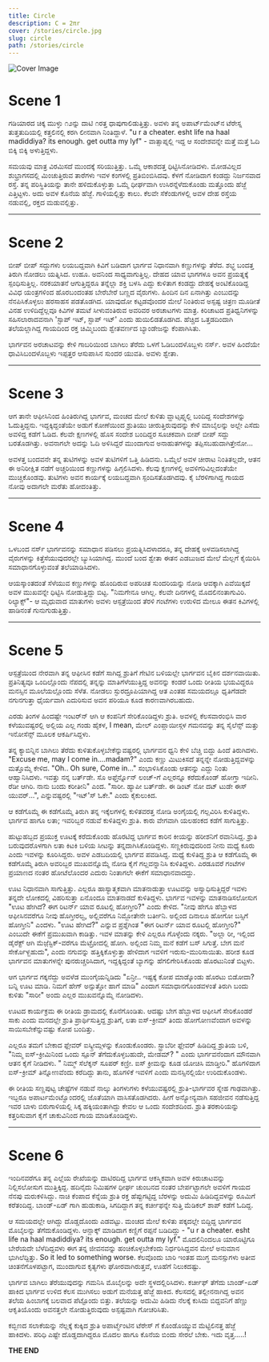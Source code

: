 ```yaml
---
title: Circle
description: ​C = 2πr
cover: /stories/circle.jpg
slug: circle
path: /stories/circle
---
```


![Cover Image](https://hegdeheartbeats.weebly.com/uploads/7/2/7/5/72751619/published/circle.jpg?1490989735)

# Scene 1

ಗಡಿಯಾರದ ಚಿಕ್ಕ ಮುಳ್ಳು ೧೨ನ್ನು ದಾಟಿ ೧ರತ್ತ ಧಾಪುಗಾಲಿಡುತ್ತಿತ್ತು. ಅವಳು ತನ್ನ ಅಪಾರ್ಟ್‌ಮೆಂಟ್‌ನ ಟೆರೇಸ್ನ ತುತ್ತತುದಿಯಲ್ಲಿ ಕತ್ತಲಿನಲ್ಲಿ ಕರಗಿ ಲೀನವಾಗಿ ನಿಂತಿದ್ದಾಳೆ. "u r a cheater. esht life na haal madiddiya? its enough. get outta my lyf" - ವಾತ್ಸಾಪ್ನಲ್ಲಿ ಇದ್ದ ಆ ಸಂದೇಶವನ್ನೇ ಮತ್ತೆ ಮತ್ತೆ ಓದಿ ಬಿಕ್ಕಿ ಬಿಕ್ಕಿ ಅಳುತ್ತಿದ್ದಳು.

ಸಮಯವು ಮಾತ್ರ ವಿರಮಿಸದೆ ಮುಂದಕ್ಕೆ ಸರಿಯುತ್ತಿತ್ತು. ಒಮ್ಮೆ ಆಕಾಶದತ್ತ ಧಿಟ್ಟಿಸಿನೋಡಿದಳು. ಮೋಡವಿಲ್ಲದ ಶುಭ್ರಾಗಸದಲ್ಲಿ ಮಿಂಚುತ್ತಿರುವ ತಾರೆಗಳು ಇವಳ ಕಂಗಳಲ್ಲಿ ಪ್ರತಿಬಿಂಬಿಸಿದವು. ಕೆಳಗೆ ನೋಡಿದಾಗ ಕಂಡದ್ದು ನಿರ್ಜನವಾದ ರಸ್ತೆ. ತನ್ನ ಪರಿಸ್ಥಿತಿಯನ್ನು ತಾನೇ ಹಳಿದುಕೊಳ್ಳುತ್ತಾ ಒಮ್ಮೆ ಧೀರ್ಘವಾಗಿ ಉಸಿರನ್ನೆಳೆದುಕೊಂಡು ಮತ್ತೊಂದು ಹೆಜ್ಜೆ ಎತ್ತಿಟ್ಟಳು. ಅದು ಅವಳ ಕೊನೆಯ ಹೆಜ್ಜೆ. ಗಾಳಿಯಲ್ಲಿತ್ತು ಕಾಲು. ಕೆಲವೇ ಸೆಕೆಂಡುಗಳಲ್ಲಿ ಅವಳ ದೇಹ ರಸ್ತೆಯ ನಡುವಲ್ಲಿ, ರಕ್ತದ ಮಡುವಲ್ಲಿತ್ತು.

---

# Scene 2

ಬೀಪ್ ಬೀಪ್ ಸದ್ದುಗಳು ಲಯಬದ್ದವಾಗಿ ಕಿವಿಗೆ ಬಡಿದಾಗ ಭಾರ್ಗವ ನಿಧಾನವಾಗಿ ಕಣ್ಣುಗಳನ್ನು ತೆರೆದ. ಶಭ್ಧ ಬಂದತ್ತ ತಿರುಗಿ ನೋಡಲು ಯತ್ನಿಸಿದ. ಉಹೂ. ಅವನಿಂದ ಸಾಧ್ಯವಾಗುತ್ತಿಲ್ಲ. ದೇಹದ ಯಾವ ಭಾಗಗಳೂ ಅವನ ಪ್ರಯತ್ನಕ್ಕೆ ಸ್ಪಂಧಿಸುತ್ತಿಲ್ಲ. ನರಕಯಾತನೆ ಆಗುತ್ತಿದ್ದರೂ ತನ್ನೆಲ್ಲಾ ಶಕ್ತಿ ಬಳಸಿ ಎದ್ದು ಕುಳಿತಾಗ ಕಂಡದ್ದು ದೇಹಕ್ಕೆ ಅಂಟಿಕೊಂಡಿದ್ದ ವಿವಿಧ ಯಂತ್ರಗಳಿಂದ ಹೊರಬಂದಂತಹ ಬೇರೆಬೇರೆ ಬಣ್ಣದ ವೈರುಗಳು. ಹಿಂದಿನ ದಿನ ಏನಾಗಿತ್ತು ಎಂಬುದನ್ನು ನೆನಪಿಸಿಕೊಳ್ಳಲು ಹರಸಾಹಸ ಪಡತೊಡಗಿದ. ಯಾವುದೋ ಕಟ್ಟಡವೊಂದರ ಮೇಲೆ ನಿಂತಿರುವ ಅಸ್ಪಷ್ಟ ಚಿತ್ರಣ ಮೂಡೀತೆ ವಿನಹ ಉಳಿದಿದ್ದೆಲ್ಲವೂ ಕಿವಿಗಳ ತಮಟೆ ಸೀಳುವಂತಿರುವ ಅವರಿವರ ಅರಚಾಟಗಳು ಮಾತ್ರ. ಕಿರಿಚಾಟದ ಪ್ರತಿಧ್ವನಿಗಳನ್ನು ಸಹಿಸಲಾರಾದವನಾಗಿ 'ಸ್ಟಾಪ್ ಇಟ್, ಸ್ಟಾಪ್ ಇಟ್' ಎಂದು ಹುಯಿಲಿಡತೊಡಗಿದ. ಹೆಚ್ಚಿದ ಒತ್ತಡದಿಂದಾಗಿ ತಲೆಯಲ್ಲಾಗಿದ್ದ ಗಾಯದಿಂದ ರಕ್ತ ಚಿಮ್ಮಿಬಂದು ಶ್ವೇತವರ್ಣದ ಬ್ಯಾಂಡೇಜನ್ನು ಕೆಂಪಾಗಿಸಿತು.

ಭಾರ್ಗವನ ಅರಚಾಟವನ್ನು ಕೇಳಿ ಗಾಬರಿಯಿಂದ ಬಾಗಿಲು ತೆರೆದು ಒಳಗೆ ಓಡಿಬಂದಳೊಬ್ಬಳು ನರ್ಸ್. ಅವಳ ಹಿಂದೆಯೇ ಧಾವಿಸಿಬಂದಳೊಬ್ಬಳು ಇಪ್ಪತ್ತರ ಆಸುಪಾಸಿನ ಸುಂದರ ಯುವತಿ. ಅವಳು ಶ್ವೇತಾ.

---

# Scene 3

ಆಗ ತಾನೇ ಆಫೀಸಿನಿಂದ ಹಿಂತಿರುಗಿದ್ದ ಭಾರ್ಗವ, ಮಂಚದ ಮೇಲೆ ಕುಳಿತು ವ್ಹಾಟ್ಸಪ್ಪ್ನಲ್ಲಿ ಬಂದಿದ್ದ ಸಂದೇಶಗಳನ್ನು ಓದುತ್ತಿದ್ದನು. ಇದ್ದಕ್ಕಿದ್ದಂತೆಯೇ ಅಡುಗೆ ಕೋಣೆಯಿಂದ ಶ್ರುತಿಯು ಚೀರುತ್ತಿರುವುದನ್ನು ಕೇಳಿ ಮಾಬೈಲನ್ನು ಅಲ್ಲೇ ಎಸೆದು ಅವಳಿದ್ದ ಕಡೆಗೆ ಓಡಿದ. ಕೆಲವೇ ಕ್ಷಣಗಳಲ್ಲಿ ಹೊಸ ಸಂದೇಶ ಬಂದಿದ್ದರ ಸೂಚಕವಾಗಿ ಬೀಪ್ ಬೀಪ್ ಸದ್ದು ಬರತೊಡಗಿತ್ತು. ಅವನಾಗಲೇ ಅದನ್ನು ಓದಿ ಅಳಿಸಿದ್ದರೆ ಮುಂದಾಗುವ ಅನಾಹುತಗಳನ್ನು ತಪ್ಪಿಸಬಹುದಾಗಿತ್ತೇನೋ...

ಅವಳತ್ತ ಬಂದವನೇ ತನ್ನ ತುಟಿಗಳನ್ನು ಅವಳ ತುಟಿಗಳಿಗೆ ಒತ್ತಿ ಹಿಡಿದನು. ಒಮ್ಮೆಲೆ ಅವಳ ಚೀರಾಟ ನಿಂತಿತಲ್ಲದೇ, ಆತನ ಈ ಅನಿರೀಕ್ಷಿತ ನಡೆಗೆ ಅಚ್ಚರಿಯಿಂದ ಕಣ್ಣುಗಳನ್ನು ಹಿಗ್ಗಲಿಸಿದಳು. ಕೆಲವು ಕ್ಷಣಗಳಲ್ಲಿ ಅವಳಿಗರಿವಿಲ್ಲದಂತೆಯೇ ಮುಚ್ಚಿಕೊಂಡವು. ತುಟಿಗಳು ಅವನ ಕಾರ್ಯಕ್ಕೆ ಲಯಬದ್ದವಾಗಿ ಸ್ಪಂದಿಸತೊಡಗಿದವು. ಕೈ ಬೆರಳಿಗಾಗಿದ್ದ ಗಾಯದ ನೋವು ಅದಾಗಲೇ ಮರೆತು ಹೋದಂತಿತ್ತು.

---

# Scene 4

ಒಳಬಂದ ನರ್ಸ್ ಭಾರ್ಗವನನ್ನು ಸಮಾಧಾನ ಪಡಿಸಲು ಪ್ರಯತ್ನಿಸಿದಳಾದರೂ, ತನ್ನ ದೇಹಕ್ಕೆ ಅಳವಡಿಸಲಾಗಿದ್ದ ವೈರುಗಳನ್ನು ಕಿತ್ತೆಸೆಯುವುದರಲ್ಲೇ ಬ್ಯುಸಿಯಾಗಿದ್ದ. ಮುಂದೆ ಬಂದ ಶ್ವೇತಾ ಈತನ ಎಡಬುಜದ ಮೇಲೆ ಮೆಲ್ಲಗೆ ಕೈಯಿರಿಸಿ ಸಮಾಧಾನಗೊಳ್ಳುವಂತೆ ತಲೆಯಾಡಿಸಿದಳು.

ಆಯಸ್ಕಾಂತದಂತೆ ಸೆಳೆಯುವ ಕಣ್ಣುಗಳನ್ನು ಹೊಂದಿರುವ ಅಪರಿಚಿತ ಸುಂದರಿಯನ್ನು ನೋಡಿ ಆವಕ್ಕಾಗಿ ಎವೆಯಿಕ್ಕದೆ ಅವಳ ಮುಖವನ್ನೇ ಧಿಟ್ಟಿಸಿ ನೋಡುತ್ತಿದ್ದು ಬಿಟ್ಟ. "ನಿಮಗೇನೂ ಆಗಿಲ್ಲ. ಕೆಲವೇ ದಿನಗಳಲ್ಲಿ ಮೊದಲಿನಂತಾಗುವಿರಿ. ರಿಲ್ಯಾಕ್ಸ್"- ಆ ಮೃಧುವಾದ ಮಾತುಗಳು ಅವಳು ಆಸ್ಪತ್ರೆಯಿಂದ ತೆರಳಿ ಗಂಟೆಗಳು ಉರುಳಿದ ಮೇಲೂ ಈತನ ಕಿವಿಗಳಲ್ಲಿ ಹಾಡಿನಂತೆ ಗುನುಗುಡುತ್ತಿತ್ತು.

---

# Scene 5
ಆಸ್ಪತ್ರೆಯಿಂದ ನೇರವಾಗಿ ತನ್ನ ಆಫೀಸಿನ ಕಡೆಗೆ ಸಾಗಿದ್ದ ಶ್ರುತಿಗೆ ಗೇಟಿನ ಬಳಿಯಲ್ಲೇ ಭಾರ್ಗವನ ಬೈಕಿನ ದರ್ಶನವಾಯಿತು. ಪ್ರತಿನಿತ್ಯವೂ ಒಂದಿಲ್ಲೊಂದು ನೆಪದಲ್ಲಿ ತನ್ನನ್ನು ಮಾತಿಗೆಳೆಯುತ್ತಿದ್ದ ಅವನನ್ನು ಕಂಡರೆ ಒಂದು ರೀತಿಯ ಭಯವಿದ್ದರೂ ಮನಸ್ಸಿನ ಮೂಲೆಯಲ್ಲೊಂದು ಸೆಳೆತ. ನೋಡಲು ಸ್ಫುರದ್ರೂಪಿಯಾಗಿದ್ದ ಆತ ಎಂತಹ ಸಮಯದಲ್ಲೂ ಧೃತಿಗೆಡದೇ ನಗುನಗುತ್ತಾ ಧೈರ್ಯವಾಗಿ ಎದುರಿಸುವ ಅವನ ಪರಿಯೂ ಕೂಡ ಕಾರಣವಾಗಿರಬಹುದು.

ಎರಡು ತಿಂಗಳ ಹಿಂದಷ್ಟೇ ಇಂಟರ್‌ನ್ ಆಗಿ ಆ ಕಂಪನಿಗೆ ಸೇರಿಕೊಂಡಿದ್ದಳು ಶ್ರುತಿ. ಅವಳಲ್ಲಿ ಕೆಲಸವಾರಂಭಿಸಿ ವಾರ ಕಳೆಯುವಷ್ಟರಲ್ಲಿ ಅಲ್ಲಿಯ ಎಲ್ಲ ಗಂಡು ಹೈಕಳ, I mean, ಮೇಲ್ ಎಂಪ್ಲಾಯೀಸ್ಗಳ ಗಮನವನ್ನು ತನ್ನ ಸೈಲೆನ್ಸ್ ಮತ್ತು ಇನೋಸೆನ್ಸ್ ಮೂಲಕ ಆಕರ್ಷಿಸಿದ್ದಳು.

ತನ್ನ ಕ್ಯಾಬಿನ್ನಿನ ಬಾಗಿಲು ತೆರೆದು ಕುಳಿತುಕೊಳ್ಳಬೇಕೆನ್ನುವಷ್ಟರಲ್ಲಿ ಭಾರ್ಗವನ ಧ್ವನಿ ಕೇಳಿ ಬೆಚ್ಚಿ ಬಿದ್ದು ಹಿಂದೆ ತಿರುಗಿದಳು. "Excuse me, may I come in....madam?" ಎಂದು ಕಣ್ಣು ಮಿಟುಕಿಸದೆ ತನ್ನನ್ನೇ ನೋಡುತ್ತಿದ್ದವಳನ್ನು ಮತ್ತೊಮ್ಮೆ ಕೇಳಿದ. "Oh.. Oh sure, Come in..." ಸಂಭಾಳಿಸಿಕೊಂಡು ಆತನನ್ನು ಎದ್ದು ನಿಂತು ಆಹ್ವಾನಿಸಿದಳು. ಇವತ್ತು ನನ್ನ ಬರ್ತ್‌ಡೇ. ಸೊ ಅಫ್ತೆರ್ನ್ನೊನ್ ಲಂಚ್-ಗೆ ಎಲ್ಲರನ್ನೂ ಕರೆದುಕೊಂಡ್ ಹೋಗ್ತಾ ಇದೀನಿ. ರೆಡೀ ಆಗಿರಿ. ನಾನು ಬಂದು ಕರೀತೀನಿ" ಎಂದ. "ಸಾರೀ. ಹ್ಯಾಪೀ ಬರ್ತ್‌ಡೇ. ಈ ಡಿಂಟ್ ನೋ ದಟ್ ಟುಡೇ ಈಸ್ ಯುವರ್...", ಎನ್ನುವಷ್ಟರಲ್ಲಿ "ಇಟ್'ಸ್ ಓಕೇ." ಎಂದು ಕೈಕುಲುಕಿದ.

ಆ ಕಡೆಗೊಮ್ಮೆ ಈ ಕಡೆಗೊಮ್ಮೆ ತಿರುಗಿ ತನ್ನ ಇಕ್ಕೆಲಗಳಲ್ಲಿ ಕುಳಿತವರತ್ತ ನೋಡಿ ಅಂಗೈಯಲ್ಲಿ ಗಲ್ಲವಿರಿಸಿ ಕುಳಿತಿದ್ದಳು. ಭಾರ್ಗವ ಹಾಗೂ ಲತಾ; ಇವರಿಬ್ಬರ ನಡುವೆ ಕುಳಿತಿದ್ದಳು ಶ್ರುತಿ. ಕಾರು ವೇಗವಾಗಿ ಯಲಹಂಕದ ಕಡೆಗೆ ಸಾಗುತ್ತಿತ್ತು.

ಹುಟ್ಟುಹಬ್ಬದ ಪ್ರಯುಕ್ತ ಊಟಕ್ಕೆ ಕರೆದುಕೊಂಡು ಹೊರಟಿದ್ದ ಭಾರ್ಗವ ಕಾರಿನ  ಕೀಯನ್ನು ಹರೀಶನಿಗೆ ರವಾನಿಸಿದ್ದ. ಶ್ರುತಿ ಬರುವುದರೊಳಗಾಗಿ ಲತಾ ಕಿಟಕಿ ಬಳಿಯ ಸೀಟನ್ನು ತನ್ನದಾಗಿಸಿಕೊಂಡಿದ್ದಳು. ಸಣ್ಣಕಿರುವುದರಿಂದ ನೀನು ಮಧ್ಯೆ ಕೂರು ಎಂದು ಇವಳನ್ನು ಕೂರಿಸಿದ್ದರು. ಅವಳ ಎಡಬದಿಯಲ್ಲಿ ಭಾರ್ಗವ ಪವಡಿಸಿದ್ದ. ಮಧ್ಯೆ ಕುಳಿತಿದ್ದ ಶ್ರುತಿ ಆ ಕಡೆಗೊಮ್ಮೆ ಈ ಕಡೆಗೊಮ್ಮೆ ತಿರುಗಿ ಅವರಿಬ್ಬರ ಮುಖವನ್ನೊಮ್ಮೆ ನೋಡಿ ಕೈಗೆ ಗಲ್ಲವನ್ನಾನಿಸಿ ಕುಳಿತಿದ್ದಳು.  ಎರಡೂವರೆ ಗಂಟೆಗಳ ಪ್ರಯಾಣದ ನಂತರ ಹೋಟೆಲೊಂದರ ಎದುರು ನಿಂತಾಗಲೇ ಈಕೆಗೆ ಸಮಾಧಾನವಾದದ್ದು.

ಊಟ ನಿಧಾನವಾಗಿ ಸಾಗುತ್ತಿತ್ತು. ಎಲ್ಲರೂ ಹಾಸ್ಯಾತ್ಮಕವಾಗಿ ಮಾತನಾಡುತ್ತಾ ಊಟವನ್ನು ಅಸ್ವಾಧಿಸುತ್ತಿದ್ದರೆ ಇವಳು ತನ್ನದೇ ಲೋಕದಲ್ಲಿ ವಿಹರಿಸುತ್ತಾ ಏನೊಂದೂ ಮಾತನಾಡದೆ ಕುಳಿತಿದ್ದಳು. ಭಾರ್ಗವ ಇವಳನ್ನು ಮಾತನಾಡಿಸಲೋಸುಗ "ಊಟ ಹೇಗಿದೆ? ಈಗ ರಿಟರ್ನ್ ಯಾವ ರೂಟಲ್ಲಿ ಹೋಗ್ತೀರಿ?" ಎಂದು ಕೇಳಿದ. "ನೀವು ಹೇಗೂ ಹೆಬ್ಬಾಳದ ಆಫೀಸಿನವರೆಗೂ ನೀವು ಹೊಗ್ತೀರಲ್ವ, ಅಲ್ಲಿವರೆಗೂ ನಿಮ್ಜೋತೇನೇ ಬರ್ತೀನಿ. ಅಲ್ಲಿಂದ ದಿನಾಲೂ ಹೋಗೋ ಬಸ್ಸಿಗೆ ಹೋಗ್ತೀನಿ" ಎಂದಳು. "ಊಟ ಹೇಗಿದೆ?" ಎನ್ನುವ ಪ್ರಶ್ನೆಗಿಂತ "ಈಗ ರಿಟರ್ನ್ ಯಾವ ರೂಟಲ್ಲಿ ಹೋಗ್ತೀರಿ?" ಎಂಬುದೇ ಈಕೆಗೆ ಪ್ರಮುಖವಾಗಿ ಕಾಡಿತ್ತು.  ಇವಳ ಮಾತನ್ನು ಕೇಳಿ ಎಲ್ಲರೂ ಗೊಳ್ಳೆಂದು ನಕ್ಕರು. "ಅಲ್ಲಾ ರೀ, ಇಲ್ಲಿಂದ ಡೈರೆಕ್ಟ್ ಆಗಿ ಮೆಜ಼ೆಸ್ಟಿಕ್-ವರೆಗೂ ಮೆಟ್ರೋದಲ್ಲಿ ಹೋಗಿ. ಅಲ್ಲಿಂದ ನಿಮ್ಮ ಮನೆ ಕಡೆಗೆ ಬಸ್ ಸಿಗುತ್ತೆ. ಬೇಗ ಮನೆ ಸೇರ್ಕೊಳ್ಬಹುದು", ಎಂದು ನಗುವನ್ನು ಹತ್ತಿಕ್ಕಿಕೊಳ್ಳುತ್ತಾ ಹೇಳಿದಾಗ ಇವಳಿಗೆ ಇರುಸು-ಮುರಿಸಾಯಿತು. ಹರೀಶ ಕೂಡ ಭಾರ್ಗವನ ಮಾತುಗಳನ್ನೇ ಪುನರುಚ್ಚರಿಸಿದಾಗ, ಇದ್ದಕ್ಕಿದ್ದಂತೆ ಬ್ಯಾಗನ್ನು ಹೆಗಲಿಗೇರಿಸಿಕೊಂಡು ಹೊರಟುನಿಂತೆ ಬಿಟ್ಟಳು.

ಆಗ ಭಾರ್ಗವ ಗಕ್ಕನೆದ್ದು ಅವಳೆಡ ಮುಂಗೈಯನ್ನಿಡಿದು  "ಏನ್ರೀ.. ಇಷ್ಟಕ್ಕೆ  ಕೋಪ ಮಾಡ್ಕೊಂಡು ಹೊರಟು ಬಿಡೋದಾ? ಬನ್ನಿ ಊಟ ಮಾಡಿ. ನಿಮಗೆ ಹೇಗ್ ಅನ್ಸುತ್ತೋ ಹಾಗೆ ಮಾಡಿ" ಎಂದಾಗ ಸಮಾಧಾನಗೊಂಡವಳಂತೆ ತಿರುಗಿ ಬಂದು ಕುಳಿತು "ಸಾರೀ" ಅಂದು ಎಲ್ಲರ ಮುಖವನ್ನೊಮ್ಮೆ  ನೋಡಿದಳು.

ಊಟದ ಕಾರ್ಯಕ್ರಮ ಈ ರೀತಿಯ ಡ್ರಾಮದಲ್ಲಿ ಕೊನೆಗೊಂಡಿತು. ಆದಷ್ಟು ಬೇಗ ಹೆಬ್ಬಾಳದ ಆಫೀಸಿಗೆ ಸೇರಿಕೊಂಡರೆ ಸಾಕು ಎಂದು ಮನದಲ್ಲೇ ಶ್ರುತಿ ಪ್ರಾರ್ಥಿಸುತ್ತಿದ್ದ ಶ್ರುತಿಗೆ, ಲತಾ ಐಸ್-ಕ್ರೀಮ್ ತಿಂದು ಹೋಗೋಣವೆಂದಾಗ ಅವಳನ್ನು ಸಾಯಿಸಬೇಕೆನ್ನುವಷ್ಟು ಕೋಪ ಬಂದಿತ್ತು.

ಎಲ್ಲರೂ ತಮಗೆ ಬೇಕಾದ ಫ್ಲೇವರ್ ಐಸ್ಕ್ರೀಮ್ಗಳನ್ನು ಕೊಂಡುಕೊಂಡರು. ಸ್ಟ್ರಾಬೆರೀ ಫ್ಲೇವರ್ ಹಿಡಿದಿದ್ದ ಶ್ರುತಿಯ ಬಳಿ, "ನಿಮ್ಮ ಐಸ್-ಕ್ರೀಮಿನಿಂದ ಒಂದು ಸ್ಪೂನ್ ತೆಗೆದುಕೊಳ್ಳಬಹುದೇ, ಮೇಡಮ್? " ಎಂದು ಭಾರ್ಗವನೆಂದಾಗ ಮೌನವಾಗಿ ಆತನ ಕೈಗೆ ನೀಡಿದಳು. " ನಿಮ್ಮ್ ಸೆಲೆಕ್ಶನ್ ಸೂಪರ್ ಕಣ್ರೀ. ಐಸ್ ಕ್ರೀಮನ್ನು ಕೂಡ ಯೋಚಿಸಿ ಮಾಡ್ತೀರಿ." ಹೊಗಳಿದಾಗ ಐಸ್-ಕ್ರೀಮ್ ತಿನ್ನೋಣವೆಂದು ಕರೆದಿದ್ದು ತಾನು, ಹೊಗಳಿಕೆ ಇವಳಿಗೆ ಎಂದು ಮನಸ್ಸಿನಲ್ಲಿಯೇ ಉರಿದುಕೊಂಡಳು.

ಈ ರೀತಿಯ ಸಣ್ಣಪುಟ್ಟ ಚೇಷ್ಟೆಗಳ ನಡುವೆ ನಾಲ್ಕು ತಿಂಗಳುಗಳು ಕಳೆಯುವಷ್ಟರಲ್ಲಿ ಶ್ರುತಿ-ಭಾರ್ಗವರ ಸ್ನೇಹ ಗಾಢವಾಗಿತ್ತು. ಇಬ್ಬರೂ ಅಪಾರ್ಟಮೆಂಟ್ವೊಂದರಲ್ಲಿ ಜೊತೆಯಾಗಿ ವಾಸಿಸತೊಡಗಿದರು. ಹೀಗೆ ಅನ್ಯೋನ್ಯವಾಗಿ ಸಹಜೀವನ ನಡೆಸುತ್ತಿದ್ದ ಇವರ ಬಾಳು ಬಿರುಗಾಳಿಯಲ್ಲಿ ಸಿಕ್ಕ ಹಕ್ಕಿಯಂತಾಗಿದ್ದು ಕೇವಲ ಆ ಒಂದು ಸಂದೇಶದಿಂದ. ಶ್ರುತಿ ತರಕಾರಿಯನ್ನು ಕತ್ತರಿಸುವಾಗ ಕೈಗೆ ಚಾಕುವಿನಿಂದ ಗಾಯ ಮಾಡಿಕೊಂಡಿದ್ದಳು.

---

# Scene 6

ಇಂದಿನವರೆಗೂ ತನ್ನ ಎಲ್ಲೆಯ ರೇಖೆಯನ್ನು ದಾಟಿರದಿದ್ದ ಭಾರ್ಗವ ಆಕಸ್ಮಿಕವಾಗಿ ಅವಳ ಕಿರುಚಾಟವನ್ನು ನಿಲ್ಲಿಸಲೋಸುಗ ಮುತ್ತಿಕ್ಕಿದ್ದ. ಹದಿನೈದು ನಿಮಿಷಗಳ ಧೀರ್ಘ ಚುಂಬನದ ನಂತರ ಬೇರ್ಪಟ್ಟಾಗಲೇ ಅವಳಿಗೆ ಗಾಯದ ನೆನಪು ಮರುಕಳಿಸಿದ್ದು. ನಾಚಿ ಕೆಂಪಾದ ಕೆನ್ನೆಯ ಶ್ರುತಿ ರಕ್ತ ಹೆಪ್ಪುಗಟ್ಟಿದ್ದ ಬೆರಳನ್ನು ಅದುಮಿ ಹಿಡಿದಿದ್ದವಳನ್ನು ರೂಮಿಗೆ ಕರೆತಂದಿದ್ದ. ಬಾಂಡ್-ಏಡ್ ಗಾಗಿ ಹುಡುಕಾಡಿ, ಸಿಗದಿದ್ದಾಗ ತನ್ನ ಕರ್ಚೀಫನ್ನೇ ಸುತ್ತಿ ಮೆಡಿಕಲ್ ಶಾಪ್ ಕಡೆಗೆ ಓದಿದ್ದ.

ಆ ಸಮಯದಲ್ಲೇ ಆಗಿದ್ದು ದೊಡ್ಡದೊಂದು ಎಡವಟ್ಟು. ಮಂಚದ ಮೇಲೆ ಕುಳಿತು ಪಕ್ಕದಲ್ಲೇ ಬಿದ್ದಿದ್ದ ಭಾರ್ಗವನ ಮೊಬೈಲನ್ನು ತೆಗೆದುಕೊಂಡಿದ್ದಳು. ಆನ್ಲಾಕ್ಕ್ ಮಾಡಿದಾಗ ಕಣ್ಣಿಗೆ ರಪ್ಪನೆ ಬಡಿದಿದ್ದು - "u r a cheater. esht life na haal madiddiya? its enough. get outta my lyf." ಮೊದಲಿನಿಂದಲೂ ಯಾರೊಟ್ಟಿಗೂ ಬೇರೆಯದೇ ಬೆಳೆದಿದ್ದವಳು ಈಗ ತನ್ನ ಜೀವನವನ್ನು ಹಂಚಿಕೊಳ್ಳಬೇಕೆಂದು ನಿರ್ಧರಿಸಿದ್ದವನ ಮೇಲೆ ಅನುಮಾನ ಭುಗಿಲೆದ್ದಿತ್ತು. So it led to something worse. ಕೆಲವೊಂದು ಬಾರಿ ಇಂತಹ ಮುಗ್ಧ ಮನಸ್ಸುಗಳು ಅತೀವ ಚಿಂತನೆಗೊಳಪಟ್ಟಾಗ, ಮುಂದಾಗುವ ಕೃತ್ಯಗಳು ಘೋರವಾಗಿರುತ್ತವೆ, ಊಹೆಗೆ ನಿಲುಕದಷ್ಟು.

ಭಾರ್ಗವ ಬಾಗಿಲು ತೆರೆಯುವುದನ್ನು ಗಮನಿಸಿ ಮೊಬೈಲನ್ನು ಅದೇ ಸ್ಥಳದಲ್ಲಿರಿಸಿದಳು. ಕರ್ಚೀಫ್ ತೆಗೆದು ಬಾಂಡ್-ಏಡ್ ಹಾಕಿದ ಭಾರ್ಗವ ಉಳಿದ ಕೆಲಸ ಮುಗಿಸಲು ಅಡುಗೆ ಮನೆಯತ್ತ ಹೆಜ್ಜೆ ಹಾಕಿದ. ಕೆಲಸದಲ್ಲಿ ತಲ್ಲೀನನಾಗಿದ್ದ ಅವನ ತಲೆಯ ಹಿಂಬಾಗಕ್ಕೆ ಬಲವಾದ ಪೆಟ್ಟೊಂದು ಬಿತ್ತು. ತಲೆಯನ್ನು ಅದುಮಿ ಹಿಡಿದು ನೆಲಕ್ಕೆ ಕುಸಿದು ಬಿದ್ದವನಿಗೆ ಹೆಣ್ಣು ಆಕೃತಿಯೊಂದು ಅವನತ್ತಲೇ ನೋಡುತ್ತಿರುವುದು ಅಸ್ಪಷ್ಟವಾಗಿ ಗೋಚರಿಸಿತು.

ಕಬ್ಬಿಣದ ಸಲಾಕೆಯನ್ನು ನೆಲ್ಲಕ್ಕೆ ಕುಕ್ಕಿದ ಶ್ರುತಿ ಅಪಾರ್ಟ್ಮೆಂಟಿನ ಟೆರೇಸ್ ಗೆ ಕೊಂಡೊಯ್ಯುವ ಮೆಟ್ಟಿಲಿನತ್ತ ಹೆಜ್ಜೆ ಹಾಕಿದಳು.  ​ಪರಿಧಿ ಎಷ್ಟೇ ದೊಡ್ಡದಾಗಿದ್ದರೂ ಮೊದಲ ಹಾಗೂ ಕೊನೆಯ ಬಿಂದು ಸೇರಲೆ ಬೇಕು. ಇದು ವೃತ್ತ.....!


**THE END**
